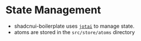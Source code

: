 # State Management

- shadcnui-boilerplate uses [`jotai`](https://github.com/pmndrs/jotai) to manage state.
- atoms are stored in the `src/store/atoms` directory
